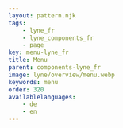 ```yaml
---
layout: pattern.njk
tags: 
    - lyne_fr
    - lyne_components_fr
    - page
key: menu-lyne_fr
title: Menu
parent: components-lyne_fr
image: lyne/overview/menu.webp
keywords: menu
order: 320
availablelanguages: 
    - de
    - en
---
```

